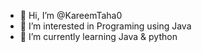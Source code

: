 - 👋 Hi, I’m @KareemTaha0
- 👀 I’m interested in Programing using Java
- 🌱 I’m currently learning Java & python
